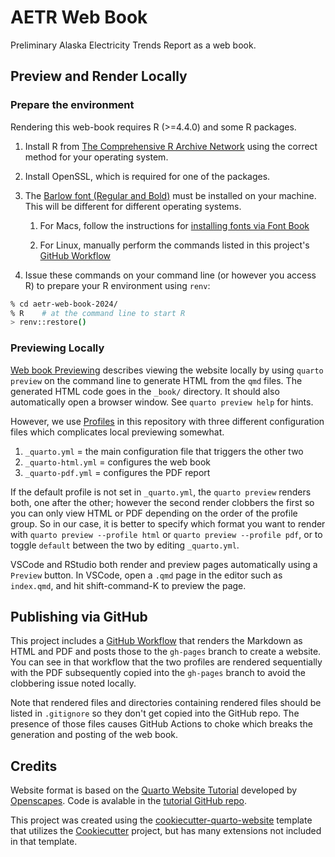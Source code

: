 # AETR Web Book

Preliminary Alaska Electricity Trends Report as a web book.

## Preview and Render Locally

### Prepare the environment

Rendering this web-book requires R (>=4.4.0) and some R packages.

1. Install R from [The Comprehensive R Archive Network](https://cran.r-project.org) using the correct method for your operating system.

2. Install OpenSSL, which is required for one of the packages. 

3. The [Barlow font (Regular and Bold)](https://github.com/google/fonts/blob/main/ofl/barlow/) must be installed on your machine. This will be different for different operating systems.
  
   1. For Macs, follow the instructions for [installing fonts via Font Book](https://support.apple.com/guide/font-book/install-and-validate-fonts-fntbk1000/mac)

   2. For Linux, manually perform the commands listed in this project's [GitHub Workflow](https://github.com/eldobbins/aetr-web-book-2024/blob/b3c9762e4528243bef33a7e09d1e52dabc206602/.github/workflows/quarto-publish.yml#L51)

4. Issue these commands on your command line (or however you access R) to prepare your R environment using `renv`:

  ``` bash
  % cd aetr-web-book-2024/
  % R    # at the command line to start R
  > renv::restore()
  ```

### Previewing Locally

[Web book Previewing](https://quarto.org/docs/websites/#website-preview) describes viewing the website locally by using `quarto preview` on the command line to generate HTML from the `qmd` files. The generated HTML code goes in the `_book/` directory. It should also automatically open a browser window. See `quarto preview help` for hints.

However, we use [Profiles](https://github.com/acep-uaf/aetr-web-book-2024/wiki/Quarto-Profiles) in this repository with three different configuration files which complicates local previewing somewhat.

1. `_quarto.yml` = the main configuration file that triggers the other two
2. `_quarto-html.yml` = configures the web book
3. `_quarto-pdf.yml` = configures the PDF report

If the default profile is not set in `_quarto.yml`, the `quarto preview` renders both, one after the other; however the second render clobbers the first so you can only view HTML or PDF depending on the order of the profile group. So in our case, it is better to specify which format you want to render with `quarto preview --profile html` or `quarto preview --profile pdf`, or to toggle `default` between the two by editing `_quarto.yml`.

VSCode and RStudio both render and preview pages automatically using a `Preview` button. In VSCode, open a `.qmd` page in the editor such as `index.qmd`, and hit shift-command-K to preview the page.

## Publishing via GitHub

This project includes a [GitHub Workflow](https://github.com/eldobbins/aetr-web-book-2024/blob/b3c9762e4528243bef33a7e09d1e52dabc206602/.github/workflows/quarto-publish.yml) that renders the Markdown as HTML and PDF and posts those to the `gh-pages` branch to create a website.  You can see in that workflow that the two profiles are rendered sequentially with the PDF subsequently copied into the `gh-pages` branch to avoid the clobbering issue noted locally.

Note that rendered files and directories containing rendered files should be listed in `.gitignore` so they don't get copied into the GitHub repo. The presence of those files causes GitHub Actions to choke which breaks the generation and posting of the web book.

## Credits

Website format is based on the [Quarto Website Tutorial](https://openscapes.github.io/quarto-website-tutorial/) developed by [Openscapes](https://openscapes.org/). Code is avalable in the [tutorial GitHub repo](https://github.com/Openscapes/quarto-website-tutorial/tree/main).

This project was created using the [cookiecutter-quarto-website](https://github.com/eldobbins/cookiecutter-quarto-website) template that utilizes the [Cookiecutter](https://cookiecutter.readthedocs.io/en/stable/README.html) project, but has many extensions not included in that template.
